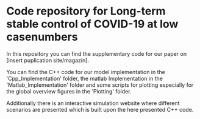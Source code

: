 # Code repository for Long-term stable control of COVID-19 at low casenumbers

In this repository you can find the supplementary code
for our paper on [insert puplication site/magazin].

You can find the C++ code for our model implementation in the 'Cpp_Implementation' folder, the matlab Implementation in the 'Matlab_Implementation' folder and some scripts for plotting especially for the global overview figures in the 'Plotting' folder.

Additionally there is an interactive simulation website where different scenarios are presented which is built upon the here presented C++ code.
